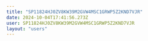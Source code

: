 ```yaml
---
title: "SP11824HJ0ZV8KW39M2GVW4MSC1GRWP5Z2KND7VJR"
date: 2024-10-04T17:41:56.273Z
user: SP11824HJ0ZV8KW39M2GVW4MSC1GRWP5Z2KND7VJR
layout: "users"
---
```

    